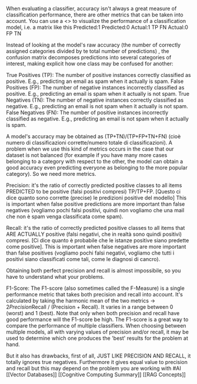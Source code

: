 When evaluating a classifier, accuracy isn't always a great measure of classification performance, there are other metrics that can be taken into account. You can use a <<confusion matrix>> to visualize the performance of a classification model, i.e. a matrix like this
	 Predicted:1 	Predicted:0
Actual:1    TP		   FN
Actual:0    FP		   TN

Instead of looking at the model's raw accuracy (the number of correctly assigned categories divided by te total number of predictions) , the confusion matrix decomposes predictions into several categories of interest, making explicit how one class may be confused for another:

True Positives (TP): The number of positive instances correctly classified as positive. E.g., predicting an email as spam when it actually is spam.
False Positives (FP): The number of negative instances incorrectly classified as positive. E.g., predicting an email is spam when it actually is not spam.
True Negatives (TN): The number of negative instances correctly classified as negative. E.g., predicting an email is not spam when it actually is not spam.
False Negatives (FN): The number of positive instances incorrectly classified as negative. E.g., predicting an email is not spam when it actually is spam.

A model's accuracy may be obtained as (TP+TN)/(TP+FP+TN+FN) (cioè numero di classificazioni corrette/numero totale di classificazioni).
A problem when we use this kind of metrics occurs in the case that our dataset is not balanced (for example if you have many more cases belonging to a category with respect to the other, the model can obtain a good accuracy even predicting everyone as belonging to the more popular category). So we need more metrics.

Precision: it's the ratio of correctly predicted positive classes to all items PREDICTED to be positive (falsi positivi compresi) TP/TP+FP.
[Questo ci dice quanto sono corrette (precise) le predizioni positive del modello]
This is important when false positive predictions are more important than false negatives (vogliamo pochi falsi positivi, quindi non vogliamo che una mail che non è spam venga classificata come spam).

Recall: it's the ratio of correctly predicted positive classes to all items that ARE ACTUALLY positive (falsi negativi, che in realtà sono quindi positivi) compresi. [Ci dice quanto è probabile che le istanze positive siano predette come positive].
This is important when false negatives are more important than false positives (vogliamo pochi falsi negativi, vogliamo che tutti i positivi siano classificati come tali, come le diagnosi di cancro).

Obtaining both perfect precision and recall is almost impossibile, so you have to understand what your problems.


F1-Score: 
The F1-score (also sometimes called the F-Measure) is a single performance metric that takes both precision and recall into account. It's calculated by taking the harmonic mean of the two metrics -> 	2*Precision*Recall / (Precision + Recall).
It varies in a range between 0 (worst) and 1 (best). Note that only when both precision and recall have good performance will the F1-score be high.
The F1-score is a great way to compare the performance of multiple classifiers. When choosing between multiple models, all with varying values of precision and/or recall, it may be used to determine which one produces the 'best' results for the problem at hand.

But it also has drawbacks, first of all, JUST LIKE PRECISION AND RECALL, it totally ignores true negatives. Furthermore it gives equal value to precision and recall but this may depend on the problem you are working with
#AI 
[[Vector Databases]]
[[Cognitive Computing Summary]]
[[RAG Concepts]]